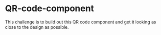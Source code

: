 # QR-code-component
This challenge is to build out this QR code component and get it looking as close to the design as possible.
